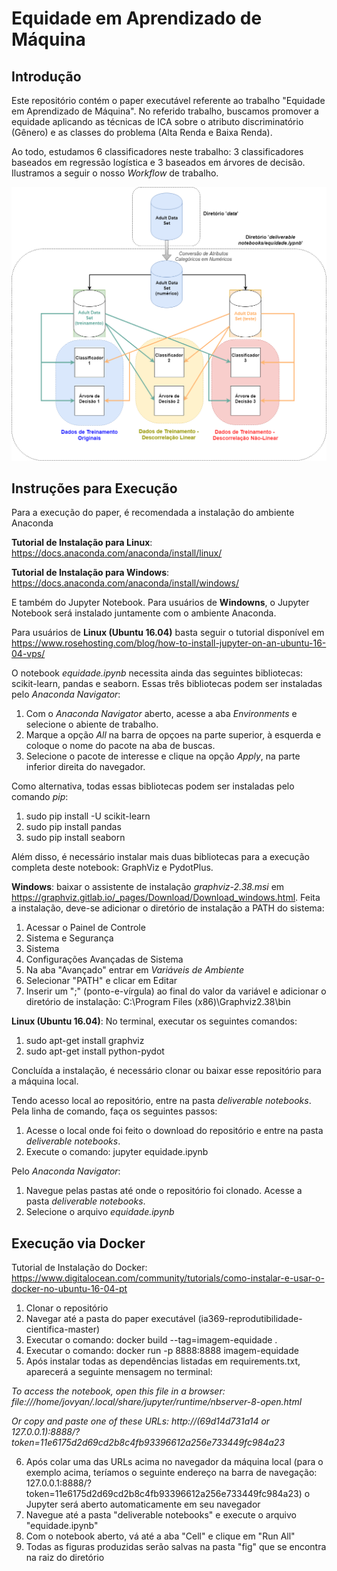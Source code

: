 # Equidade em Aprendizado de Máquina

## Introdução

Este repositório contém o paper executável referente ao trabalho "Equidade em Aprendizado de Máquina". No referido trabalho, buscamos promover a equidade aplicando as técnicas de ICA sobre o atributo discriminatório (Gênero) e as classes do problema (Alta Renda e Baixa Renda).

Ao todo, estudamos 6 classificadores neste trabalho: 3 classificadores baseados em regressão logística e 3 baseados em árvores de decisão. Ilustramos a seguir o nosso *Workflow* de trabalho.

![Workflow](fig/WorkflowIA369.png)

## Instruções para Execução 

Para a execução do paper, é recomendada a instalação do ambiente Anaconda

**Tutorial de Instalação para Linux**: https://docs.anaconda.com/anaconda/install/linux/

**Tutorial de Instalação para Windows**: https://docs.anaconda.com/anaconda/install/windows/

E também do Jupyter Notebook. Para usuários de **Windowns**, o Jupyter Notebook será instalado juntamente com o ambiente Anaconda. 

Para usuários de **Linux (Ubuntu 16.04)** basta seguir o tutorial disponível em https://www.rosehosting.com/blog/how-to-install-jupyter-on-an-ubuntu-16-04-vps/

O notebook *equidade.ipynb* necessita ainda das seguintes bibliotecas: scikit-learn, pandas e seaborn. Essas três bibliotecas podem ser instaladas pelo *Anaconda Navigator*:

1. Com o _Anaconda Navigator_ aberto, acesse a aba _Environments_ e selecione o abiente de trabalho. 
2. Marque a opção _All_ na barra de opçoes na parte superior, à esquerda e coloque o nome do pacote na aba de buscas. 
3. Selecione o pacote de interesse e clique na opção _Apply_, na parte inferior direita do navegador.

Como alternativa, todas essas bibliotecas podem ser instaladas pelo comando _pip_:

1. sudo pip install -U scikit-learn
2. sudo pip install pandas
3. sudo pip install seaborn

Além disso, é necessário instalar mais duas bibliotecas para a execução completa deste notebook: GraphViz e PydotPlus.

**Windows**: baixar o assistente de instalação *graphviz-2.38.msi* em https://graphviz.gitlab.io/_pages/Download/Download_windows.html.
Feita a instalação, deve-se adicionar o diretório de instalação a PATH do sistema:

1. Acessar o Painel de Controle
2. Sistema e Segurança
3. Sistema
4. Configurações Avançadas de Sistema
5. Na aba "Avançado" entrar em _Variáveis de Ambiente_
6. Selecionar "PATH" e clicar em Editar
7. Inserir um ";" (ponto-e-vírgula) ao final do valor da variável e adicionar o diretório de instalação: C:\Program Files (x86)\Graphviz2.38\bin

**Linux (Ubuntu 16.04)**: No terminal, executar os seguintes comandos:

1. sudo apt-get install graphviz
2. sudo apt-get install python-pydot

Concluída a instalação, é necessário clonar ou baixar esse repositório para a máquina local.

Tendo acesso local ao repositório, entre na pasta *deliverable notebooks*. Pela linha de comando, faça os seguintes passos:

1. Acesse o local onde foi feito o download do repositório e entre na pasta *deliverable notebooks*.
2. Execute o comando: jupyter equidade.ipynb

Pelo *Anaconda Navigator*:

1. Navegue pelas pastas até onde o repositório foi clonado. Acesse a pasta *deliverable notebooks*.
2. Selecione o arquivo *equidade.ipynb*

## Execução via Docker

Tutorial de Instalação do Docker: https://www.digitalocean.com/community/tutorials/como-instalar-e-usar-o-docker-no-ubuntu-16-04-pt

1) Clonar o repositório
2) Navegar até a pasta do paper executável (ia369-reprodutibilidade-cientifica-master)
3) Executar o comando: docker build --tag=imagem-equidade . 
4) Executar o comando: docker run -p 8888:8888 imagem-equidade
5) Após instalar todas as dependências listadas em requirements.txt, aparecerá a seguinte mensagem no terminal:

 *To access the notebook, open this file in a browser:
        file:///home/jovyan/.local/share/jupyter/runtime/nbserver-8-open.html*     
        
        
 *Or copy and paste one of these URLs: http://(69d14d731a14 or 127.0.0.1):8888/?token=11e6175d2d69cd2b8c4fb93396612a256e733449fc984a23*

6) Após colar uma das URLs acima no navegador da máquina local (para o exemplo acima, teríamos o seguinte endereço na barra de navegação:  127.0.0.1:8888/?token=11e6175d2d69cd2b8c4fb93396612a256e733449fc984a23) o Jupyter será aberto automaticamente em seu navegador
7) Navegue até a pasta "deliverable notebooks" e execute o arquivo "equidade.ipynb"
8) Com o notebook aberto, vá até a aba "Cell" e clique em "Run All"
9) Todas as figuras produzidas serão salvas na pasta "fig" que se encontra na raiz do diretório 

